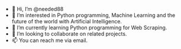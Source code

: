 - 👋 Hi, I’m @needed88
- 👀 I’m interested in Python programming, Machine Learning and the future of the world with Artificial Intelligence.
- 🌱 I’m currently learning Python programming for Web Scraping.
- 💞️ I’m looking to collaborate on related projects.
- 📫 You can reach me via email.

<!---
needed88/needed88 is a ✨ special ✨ repository because its `README.md` (this file) appears on your GitHub profile.
You can click the Preview link to take a look at your changes.
--->
